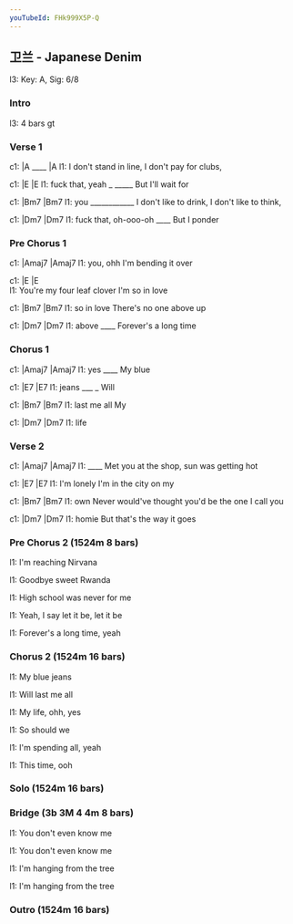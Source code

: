 ```yaml
---
youTubeId: FHk999X5P-Q
---
```


## 卫兰 - Japanese Denim

l3: Key: A, Sig: 6/8

### Intro

l3: 4 bars gt

### Verse 1

c1: |A ____ |A
l1:          I don't stand in line, I don't pay for clubs,

c1: |E                |E
l1:  fuck that, yeah _  _____ But I'll wait for 

c1: |Bm7             |Bm7
l1:  you ____________ I don't like to drink, I don't like to think,

c1: |Dm7                  |Dm7
l1:  fuck that, oh-ooo-oh     ____ But I ponder 

### Pre Chorus 1

c1: |Amaj7       |Amaj7
l1:  you, ohh I'm bending it over

c1:       |E                  |E     
l1: You're my four leaf clover  I'm so in love

c1:      |Bm7         |Bm7
l1: so in love There's no one above up

c1: |Dm7       |Dm7
l1:  above ____ Forever's a long time

### Chorus 1

c1: |Amaj7    |Amaj7
l1:  yes  ____    My blue

c1: |E7       |E7
l1:  jeans ___  _ Will


c1: |Bm7        |Bm7
l1:  last me all    My

c1: |Dm7       |Dm7
l1:   life

### Verse 2

c1: |Amaj7    |Amaj7
l1:       ____   Met you at the shop, sun was getting hot

c1:    |E7       |E7
l1: I'm lonely      I'm in the city on my 

c1: |Bm7        |Bm7
l1:  own         Never would've thought you'd be the one I call you 

c1: |Dm7       |Dm7
l1:  homie But  that's the way it goes

### Pre Chorus 2 (1524m 8 bars)

l1: I'm reaching Nirvana

l1: Goodbye sweet Rwanda

l1: High school was never for me

l1: Yeah, I say let it be, let it be

l1: Forever's a long time, yeah

### Chorus 2 (1524m 16 bars)

l1: My blue jeans

l1: Will last me all

l1: My life, ohh, yes

l1: So should we

l1: I'm spending all, yeah

l1: This time, ooh

### Solo (1524m 16 bars)

### Bridge (3b 3M 4 4m 8 bars)

l1: You don't even know me

l1: You don't even know me

l1: I'm hanging from the tree

l1: I'm hanging from the tree

### Outro (1524m 16 bars)